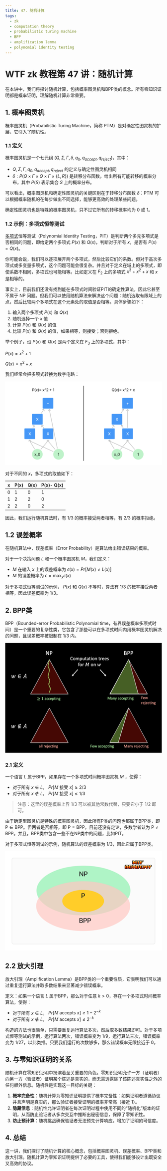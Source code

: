 ```yaml
---
title: 47. 随机计算
tags:
  - zk
  - computation theory
  - probabilistic turing machine
  - BPP
  - amplification lemma
  - polynomial identity testing
---
```


# WTF zk 教程第 47 讲：随机计算

在本讲中，我们将探讨随机计算，包括概率图灵机和BPP类的概念。所有零知识证明都是概率证明，理解随机计算非常重要。

## 1. 概率图灵机

概率图灵机（Probabilistic Turing Machine，简称 PTM）是对确定性图灵机的扩展，它引入了随机性。

### 1.1 定义

概率图灵机是一个七元组 $(Q, \Sigma, \Gamma, \delta, q_0, q_{accept}, q_{reject})$，其中：

- $Q, \Sigma, \Gamma, q_0, q_{accept}, q_{reject}$ 的定义与确定性图灵机相同
- $\delta: P(Q \times \Gamma \times Q \times \Gamma \times \{L,R\})$ 是转移分布函数，给出所有可能转移的概率分布，其中 $P(S)$ 表示集合 $S$ 上的概率分布。

可以看出，概率图灵机和确定性图灵机的关键区别在于转移分布函数 $\delta$：PTM 可以根据概率随机的在每步做出不同选择，能够更高效的处理某些问题。

确定性图灵机也是特殊的概率图灵机，只不过它所有的转移概率均为 0 或 1。

### 1.2 示例：多项式恒等测试

[多项式](../46_Polynomial/readme.md)恒等测试（Polynomial Identity Testing，PIT）是判断两个多元多项式是否相同的问题，即给定两个多项式 $P(x)$ 和 $Q(x)$，判断对于所有 $x$，是否有 $P(x) = Q(x)$。

你可能会说，我们可以逐项展开两个多项式，然后比较它们的系数。但对于高次多项式或多变量多项式，这个问题可能会很复杂。并且对于定义在域上的多项式，即使系数不相同，多项式也可能相等。比如定义在 $F_2$ 上的多项式 $x^3 + x^2 + x$ 和 $x$ 是相等的。

事实上，目前我们还没有找到能在多项式时间验证PIT的确定性算法，因此它甚至不属于 NP 问题。但我们可以使用随机算法来解决这个问题：随机选取有限域上的点，然后比较两个多项式在这个元素处的取值是否相等。具体步骤如下：

1. 输入两个多项式 $P(x)$ 和 $Q(x)$
2. 随机选择一个 $x$ 值
3. 计算 $P(x)$ 和 $Q(x)$ 的值
4. 比较 $P(x)$ 和 $Q(x)$ 的值，如果相等，则接受；否则拒绝。

举个例子，设 $P(x)$ 和 $Q(x)$ 是两个定义在 $F_3$ 上的多项式，其中：

$P(x) = x^2 + 1$

$Q(x) = x^2 + x$

我们经常会把多项式转换为数字电路：

![](./img/47-1.png)

对于不同的 $x$，多项式的取值如下：

| x | P(x) | Q(x) | P(x)- Q(x) |
|---|---|---|---|
|0|1|0|1|
|1|2|2|0|
|2|2|0|2|

因此，我们运行随机算法时，有 $1/3$ 的概率接受两者相等，有 $2/3$ 的概率拒绝。

## 1.2 误差概率

在随机算法中，误差概率（Error Probability）是算法给出错误结果的概率。

对于一个决策问题 $L$ 和一个概率图灵机 $M$，我们定义：

- $M$ 在输入 $x$ 上的误差概率为 $\epsilon(x) = Pr[M(x) \neq L(x)]$
- $M$ 的误差概率为 $\epsilon = \max_{x} \epsilon(x)$

对于多项式恒等测试的示例， $P(x)$ 和 $Q(x)$ 不等时，算法有 $1/3$ 的概率接受两者相等，因此误差概率为 $1/3$。

## 2. BPP类

BPP（Bounded-error Probabilistic Polynomial time，有界误差概率多项式时间）是一个重要的复杂性类，它包含了那些可以在多项式时间内用概率图灵机解决的问题，且误差概率被限制在 $1/3$ 内。

![](./img/47-2.png)

### 2.1 定义

一个语言 $L$ 属于BPP，如果存在一个多项式时间概率图灵机 $M$ ，使得：

- 对于所有 $x \in L$， $Pr[M \text{ 接受 } x] \geq 2/3$
- 对于所有 $x \notin L$， $Pr[M \text{ 接受 } x] \leq 1/3$

> 注意：这里的误差概率上界 $1/3$ 可以被其他常数代替，只要它小于 $1/2$ 即可。

由于确定型图灵机是特殊的概率图灵机，因此所有P类的问题也都属于BPP类，即 $\text{P} \in \text{BPP}$。但两者是否相等，即 $\text{P} = \text{BPP}$，目前还没有定论，多数学者认为 $\text{P} \neq \text{BPP}$。并且，BPP类中包含一些不在NP类中的问题，比如PIT。

对于多项式恒等测试的示例，随机算法的误差概率为 $1/3$，因此它属于BPP类。

![](./img/47-3.png)

## 2.2 放大引理

放大引理（Amplification Lemma）是BPP类的一个重要性质，它表明我们可以通过重复运行算法并取多数结果来显著减少错误概率。

定义：如果一个语言 $L$ 属于BPP，那么对于任意 $k > 0$，存在一个多项式时间概率算法，使得：

- 对于所有 $x \in L$， $Pr[M \text{ accepts } x] \geq 1 - 2^{-k}$
- 对于所有 $x \notin L$， $Pr[M \text{ accepts } x] \leq 2^{-k}$

构造的方法也很简单，只需要重复运行算法多次，然后取多数结果即可。对于多项式恒等测试的示例，运行算法两次，错误概率变为 $1/9$，运行算法三次，错误概率变为 $1/27$，以此类推。只要我们运行的次数够多，那么错误概率无限接近于 $0$。

## 3. 与零知识证明的关系

随机计算在零知识证明中扮演着至关重要的角色。零知识证明允许一方（证明者）向另一方（验证者）证明某个陈述是真实的，而无需透露除了该陈述真实性之外的任何额外信息。随机性是实现这一目标的关键：

1. **概率完备性**：随机计算为零知识证明提供了概率完备性：如果证明者遵循协议并且声明是真实的，那么验证者接受证明的概率非常高（接近 1）。
2. **隐藏信息**：随机性允许证明者在每次证明过程中使用不同的“随机化”版本的证明，从而防止验证者从多次交互中推断出秘密信息，保障了零知识性。
3. **防止预计算**：随机挑战确保验证者无法预先计算响应，增加了证明的可信度。

## 4. 总结

这一讲，我们探讨了随机计算的核心概念，包括概率图灵机、误差概率、BPP类和放大引理。随机计算为零知识证明提供了必要的工具，使得我们能够设计出既安全又高效的协议。